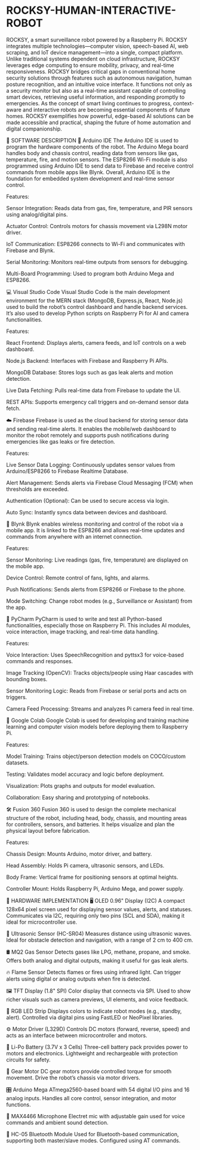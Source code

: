 # ROCKSY-HUMAN-INTERACTIVE-ROBOT

ROCKSY, a smart surveillance robot powered by a Raspberry
Pi. ROCKSY integrates multiple technologies—computer vision, speech-based AI, web
scraping, and IoT device management—into a single, compact platform. Unlike traditional
systems dependent on cloud infrastructure, ROCKSY leverages edge computing to ensure
mobility, privacy, and real-time responsiveness.
ROCKSY bridges critical gaps in conventional home security solutions through features such as
autonomous navigation, human posture recognition, and an intuitive voice interface. It functions
not only as a security monitor but also as a real-time assistant capable of controlling smart
devices, retrieving useful information, and responding promptly to emergencies. As the concept
of smart living continues to progress, context-aware and interactive robots are becoming
essential components of future homes. ROCKSY exemplifies how powerful, edge-based AI
solutions can be made accessible and practical, shaping the future of home automation and
digital companionship.


🧠 SOFTWARE DESCRIPTION
🔧 Arduino IDE
The Arduino IDE is used to program the hardware components of the robot. The Arduino Mega board handles body and chassis control, reading data from sensors like gas, temperature, fire, and motion sensors. The ESP8266 Wi-Fi module is also programmed using Arduino IDE to send data to Firebase and receive control commands from mobile apps like Blynk. Overall, Arduino IDE is the foundation for embedded system development and real-time sensor control.

Features:

Sensor Integration: Reads data from gas, fire, temperature, and PIR sensors using analog/digital pins.

Actuator Control: Controls motors for chassis movement via L298N motor driver.

IoT Communication: ESP8266 connects to Wi-Fi and communicates with Firebase and Blynk.

Serial Monitoring: Monitors real-time outputs from sensors for debugging.

Multi-Board Programming: Used to program both Arduino Mega and ESP8266.

💻 Visual Studio Code
Visual Studio Code is the main development environment for the MERN stack (MongoDB, Express.js, React, Node.js) used to build the robot’s control dashboard and handle backend services. It’s also used to develop Python scripts on Raspberry Pi for AI and camera functionalities.

Features:

React Frontend: Displays alerts, camera feeds, and IoT controls on a web dashboard.

Node.js Backend: Interfaces with Firebase and Raspberry Pi APIs.

MongoDB Database: Stores logs such as gas leak alerts and motion detection.

Live Data Fetching: Pulls real-time data from Firebase to update the UI.

REST APIs: Supports emergency call triggers and on-demand sensor data fetch.

☁️ Firebase
Firebase is used as the cloud backend for storing sensor data and sending real-time alerts. It enables the mobile/web dashboard to monitor the robot remotely and supports push notifications during emergencies like gas leaks or fire detection.

Features:

Live Sensor Data Logging: Continuously updates sensor values from Arduino/ESP8266 to Firebase Realtime Database.

Alert Management: Sends alerts via Firebase Cloud Messaging (FCM) when thresholds are exceeded.

Authentication (Optional): Can be used to secure access via login.

Auto Sync: Instantly syncs data between devices and dashboard.

📱 Blynk
Blynk enables wireless monitoring and control of the robot via a mobile app. It is linked to the ESP8266 and allows real-time updates and commands from anywhere with an internet connection.

Features:

Sensor Monitoring: Live readings (gas, fire, temperature) are displayed on the mobile app.

Device Control: Remote control of fans, lights, and alarms.

Push Notifications: Sends alerts from ESP8266 or Firebase to the phone.

Mode Switching: Change robot modes (e.g., Surveillance or Assistant) from the app.

🐍 PyCharm
PyCharm is used to write and test all Python-based functionalities, especially those on Raspberry Pi. This includes AI modules, voice interaction, image tracking, and real-time data handling.

Features:

Voice Interaction: Uses SpeechRecognition and pyttsx3 for voice-based commands and responses.

Image Tracking (OpenCV): Tracks objects/people using Haar cascades with bounding boxes.

Sensor Monitoring Logic: Reads from Firebase or serial ports and acts on triggers.

Camera Feed Processing: Streams and analyzes Pi camera feed in real time.

🔬 Google Colab
Google Colab is used for developing and training machine learning and computer vision models before deploying them to Raspberry Pi.

Features:

Model Training: Trains object/person detection models on COCO/custom datasets.

Testing: Validates model accuracy and logic before deployment.

Visualization: Plots graphs and outputs for model evaluation.

Collaboration: Easy sharing and prototyping of notebooks.

🛠️ Fusion 360
Fusion 360 is used to design the complete mechanical structure of the robot, including head, body, chassis, and mounting areas for controllers, sensors, and batteries. It helps visualize and plan the physical layout before fabrication.

Features:

Chassis Design: Mounts Arduino, motor driver, and battery.

Head Assembly: Holds Pi camera, ultrasonic sensors, and LEDs.

Body Frame: Vertical frame for positioning sensors at optimal heights.

Controller Mount: Holds Raspberry Pi, Arduino Mega, and power supply.

🔩 HARDWARE IMPLEMENTATION
🖥️ OLED 0.96" Display (I2C)
A compact 128x64 pixel screen used for displaying sensor values, alerts, and statuses. Communicates via I2C, requiring only two pins (SCL and SDA), making it ideal for microcontroller use.

📡 Ultrasonic Sensor (HC-SR04)
Measures distance using ultrasonic waves. Ideal for obstacle detection and navigation, with a range of 2 cm to 400 cm.

🛢️ MQ2 Gas Sensor
Detects gases like LPG, methane, propane, and smoke. Offers both analog and digital outputs, making it useful for gas leak alerts.

🔥 Flame Sensor
Detects flames or fires using infrared light. Can trigger alerts using digital or analog outputs when fire is detected.

🖼️ TFT Display (1.8" SPI)
Color display that connects via SPI. Used to show richer visuals such as camera previews, UI elements, and voice feedback.

🌈 RGB LED Strip
Displays colors to indicate robot modes (e.g., standby, alert). Controlled via digital pins using FastLED or NeoPixel libraries.

⚙️ Motor Driver (L329D)
Controls DC motors (forward, reverse, speed) and acts as an interface between microcontroller and motors.

🔋 Li-Po Battery (3.7V x 3 Cells)
Three-cell battery pack provides power to motors and electronics. Lightweight and rechargeable with protection circuits for safety.

🚗 Gear Motor
DC gear motors provide controlled torque for smooth movement. Drive the robot’s chassis via motor drivers.

🎛️ Arduino Mega
ATmega2560-based board with 54 digital I/O pins and 16 analog inputs. Handles all core control, sensor integration, and motor functions.

🎤 MAX4466 Microphone
Electret mic with adjustable gain used for voice commands and ambient sound detection.

📶 HC-05 Bluetooth Module
Used for Bluetooth-based communication, supporting both master/slave modes. Configured using AT commands.

